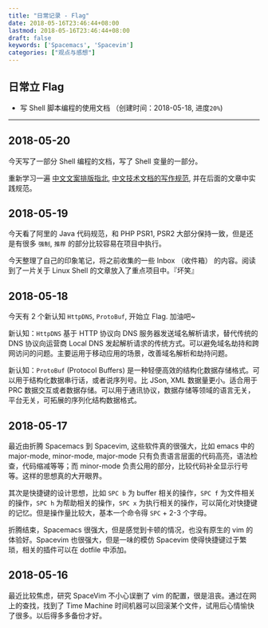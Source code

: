 ```yaml
---
title: "日常记录 - Flag"
date: 2018-05-16T23:46:44+08:00
lastmod: 2018-05-16T23:46:44+08:00
draft: false
keywords: ['Spacemacs', 'Spacevim']
categories: ["观点与感想"]
---
```


## 日常立 Flag

- 写 Shell 脚本编程的使用文档 （创建时间：2018-05-18, 进度`20%`)

---

## 2018-05-20

今天写了一部分 Shell 编程的文档，写了 Shell 变量的一部分。

重新学习一遍 [中文文案排版指北](https://github.com/sparanoid/chinese-copywriting-guidelines), [中文技术文档的写作规范](https://github.com/ruanyf/document-style-guide), 并在后面的文章中实践规范。

## 2018-05-19

今天看了阿里的 Java 代码规范，和 PHP PSR1, PSR2 大部分保持一致，但是还是有很多 `强制`, `推荐` 的部分比较容易在项目中执行。

今天整理了自己的印象笔记，将之前收集的一些 Inbox （收件箱） 的内容。阅读到了一片关于 Linux Shell 的文章放入了重点项目中。『坏笑』

## 2018-05-18

今天有 2 个新认知 `HttpDNS`, `ProtoBuf`, 开始立 Flag. 加油吧~

新认知：`HttpDNS` 基于 HTTP 协议向 DNS 服务器发送域名解析请求，替代传统的 DNS 协议向运营商 Local DNS 发起解析请求的传统方式。可以避免域名劫持和跨网访问的问题。主要运用于移动应用的场景，改善域名解析和劫持问题。

新认知：`ProtoBuf` (Protocol Buffers) 是一种轻便高效的结构化数据存储格式。可以用于结构化数据串行话，或者说序列号。比 JSon, XML 数据量更小。适合用于 PRC 数据交互或者数据存储。可以用于通讯协议，数据存储等领域的语言无关，平台无关，可拓展的序列化结构数据格式。




## 2018-05-17

最近由折腾 Spacemacs 到 Spacevim, 这些软件真的很强大，比如 emacs 中的 major-mode, minor-mode, major-mode 只有负责语言层面的代码高亮，语法检查，代码缩减等等；而 minor-mode 负责公用的部分，比较代码补全显示行号等。这样的思想真的大开眼界。

其次是快捷键的设计思想，比如 `SPC b` 为 buffer 相关的操作，`SPC f` 为文件相关的操作，`SPC h` 为帮助相关的操作，`SPC x` 为执行相关的操作，可以简化对快捷键的记忆。但是操作量比较大，基本一个命令得 `SPC` + 2-3 个字母。

折腾结束，Spacemacs 很强大，但是感觉到卡顿的情况，也没有原生的 vim 的体验好。Spacevim 也很强大，但是一味的模仿 Spacevim 使得快捷键过于繁琐，相关的插件可以在 dotfile 中添加。

## 2018-05-16

最近比较焦虑，研究 SpaceVim 不小心误删了 vim 的配置，很是沮丧。通过在网上的查找，找到了 Time Machine 时间机器可以回滚某个文件，试用后心情愉快了很多。以后得多多备份才好。
